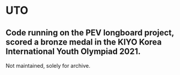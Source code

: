 # UTO
## Code running on the PEV longboard project, scored a bronze medal in the KIYO Korea International Youth Olympiad 2021.
Not maintained, solely for archive.
